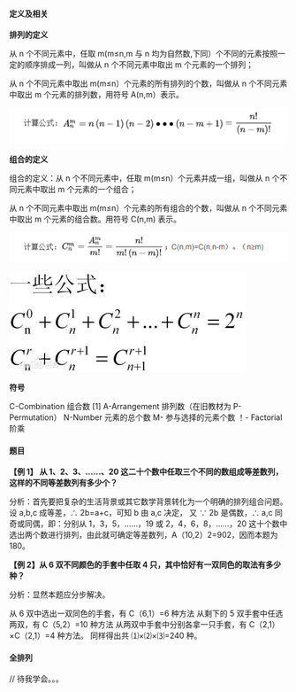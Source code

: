 #### 定义及相关

**排列的定义**

从 n 个不同元素中，任取 m(m≤n,m 与 n 均为自然数,下同）个不同的元素按照一定的顺序排成一列，叫做从 n 个不同元素中取出 m 个元素的一个排列；

从 n 个不同元素中取出 m(m≤n）个元素的所有排列的个数，叫做从 n 个不同元素中取出 m 个元素的排列数，用符号 A(n,m）表示。

![排列计算公式](./组合排列/排列计算公式.png)

**组合的定义**

组合的定义：从 n 个不同元素中，任取 m(m≤n）个元素并成一组，叫做从 n 个不同元素中取出 m 个元素的一个组合；

从 n 个不同元素中取出 m(m≤n）个元素的所有组合的个数，叫做从 n 个不同元素中取出 m 个元素的组合数。用符号 C(n,m) 表示。

![组合计算公式](./组合排列/组合计算公式.png)

![一些公式](./组合排列/一些公式.jpg)

**符号**

C-Combination 组合数 [1]
A-Arrangement 排列数（在旧教材为 P-Permutation）
N-Number 元素的总个数
M- 参与选择的元素个数
！- Factorial 阶乘

#### 题目

**【例 1】 从 1、2、3、……、20 这二十个数中任取三个不同的数组成等差数列，这样的不同等差数列有多少个？**

分析：首先要把复杂的生活背景或其它数学背景转化为一个明确的排列组合问题。
设 a,b,c 成等差，∴ 2b=a+c，可知 b 由 a,c 决定，
又 ∵ 2b 是偶数，∴ a,c 同奇或同偶，即：分别从 1，3，5，……，19 或 2，4，6，8，……，20 这十个数中选出两个数进行排列，由此就可确定等差数列，A（10,2）2=902，因而本题为 180。

**【例 2】从 6 双不同颜色的手套中任取 4 只，其中恰好有一双同色的取法有多少种？**

分析：显然本题应分步解决。

从 6 双中选出一双同色的手套，有 C（6,1）=6 种方法
从剩下的 5 双手套中任选两双，有 C（5,2）=10 种方法
从两双中手套中分别各拿一只手套，有 C（2,1）×C（2,1）=4 种方法。
同样得出共 ⑴×⑵×⑶=240 种。

#### 全排列

// 待我学会。。。
